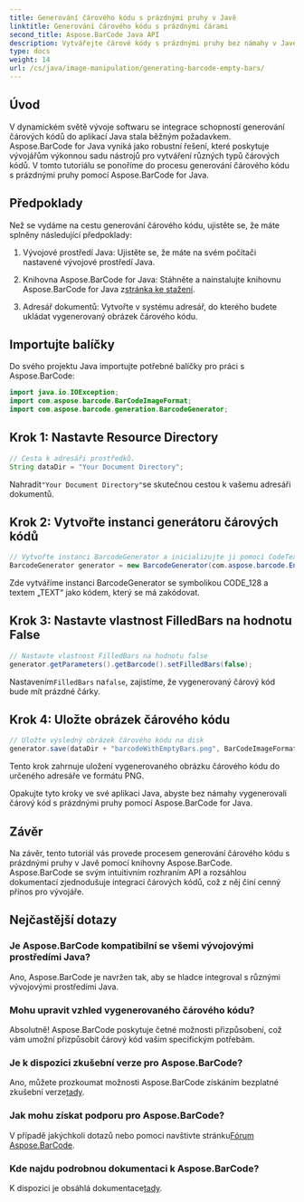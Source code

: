 ```yaml
---
title: Generování čárového kódu s prázdnými pruhy v Javě
linktitle: Generování čárového kódu s prázdnými čárami
second_title: Aspose.BarCode Java API
description: Vytvářejte čárové kódy s prázdnými pruhy bez námahy v Javě pomocí Aspose.BarCode. Přizpůsobte si vzhled a bezproblémově integrujte. Prozkoumejte tutoriál hned teď!
type: docs
weight: 14
url: /cs/java/image-manipulation/generating-barcode-empty-bars/
---
```


## Úvod

V dynamickém světě vývoje softwaru se integrace schopností generování čárových kódů do aplikací Java stala běžným požadavkem. Aspose.BarCode for Java vyniká jako robustní řešení, které poskytuje vývojářům výkonnou sadu nástrojů pro vytváření různých typů čárových kódů. V tomto tutoriálu se ponoříme do procesu generování čárového kódu s prázdnými pruhy pomocí Aspose.BarCode for Java.

## Předpoklady

Než se vydáme na cestu generování čárového kódu, ujistěte se, že máte splněny následující předpoklady:

1. Vývojové prostředí Java: Ujistěte se, že máte na svém počítači nastavené vývojové prostředí Java.

2.  Knihovna Aspose.BarCode for Java: Stáhněte a nainstalujte knihovnu Aspose.BarCode for Java z[stránka ke stažení](https://releases.aspose.com/barcode/java/).

3. Adresář dokumentů: Vytvořte v systému adresář, do kterého budete ukládat vygenerovaný obrázek čárového kódu.

## Importujte balíčky

Do svého projektu Java importujte potřebné balíčky pro práci s Aspose.BarCode:

```java
import java.io.IOException;
import com.aspose.barcode.BarCodeImageFormat;
import com.aspose.barcode.generation.BarcodeGenerator;
```

## Krok 1: Nastavte Resource Directory

```java
// Cesta k adresáři prostředků.
String dataDir = "Your Document Directory";
```

 Nahradit`"Your Document Directory"`se skutečnou cestou k vašemu adresáři dokumentů.

## Krok 2: Vytvořte instanci generátoru čárových kódů

```java
// Vytvořte instanci BarcodeGenerator a inicializujte ji pomocí CodeText a Symbology
BarcodeGenerator generator = new BarcodeGenerator(com.aspose.barcode.EncodeTypes.CODE_128, "TEXT");
```

Zde vytváříme instanci BarcodeGenerator se symbolikou CODE_128 a textem „TEXT“ jako kódem, který se má zakódovat.

## Krok 3: Nastavte vlastnost FilledBars na hodnotu False

```java
// Nastavte vlastnost FilledBars na hodnotu false
generator.getParameters().getBarcode().setFilledBars(false);
```

 Nastavením`FilledBars` na`false`, zajistíme, že vygenerovaný čárový kód bude mít prázdné čárky.

## Krok 4: Uložte obrázek čárového kódu

```java
// Uložte výsledný obrázek čárového kódu na disk
generator.save(dataDir + "barcodeWithEmptyBars.png", BarCodeImageFormat.PNG);
```

Tento krok zahrnuje uložení vygenerovaného obrázku čárového kódu do určeného adresáře ve formátu PNG.

Opakujte tyto kroky ve své aplikaci Java, abyste bez námahy vygenerovali čárový kód s prázdnými pruhy pomocí Aspose.BarCode for Java.

## Závěr

Na závěr, tento tutoriál vás provede procesem generování čárového kódu s prázdnými pruhy v Javě pomocí knihovny Aspose.BarCode. Aspose.BarCode se svým intuitivním rozhraním API a rozsáhlou dokumentací zjednodušuje integraci čárových kódů, což z něj činí cenný přínos pro vývojáře.

## Nejčastější dotazy

### Je Aspose.BarCode kompatibilní se všemi vývojovými prostředími Java?
Ano, Aspose.BarCode je navržen tak, aby se hladce integroval s různými vývojovými prostředími Java.

### Mohu upravit vzhled vygenerovaného čárového kódu?
Absolutně! Aspose.BarCode poskytuje četné možnosti přizpůsobení, což vám umožní přizpůsobit čárový kód vašim specifickým potřebám.

### Je k dispozici zkušební verze pro Aspose.BarCode?
 Ano, můžete prozkoumat možnosti Aspose.BarCode získáním bezplatné zkušební verze[tady](https://releases.aspose.com/).

### Jak mohu získat podporu pro Aspose.BarCode?
 V případě jakýchkoli dotazů nebo pomoci navštivte stránku[Fórum Aspose.BarCode](https://forum.aspose.com/c/barcode/13).

### Kde najdu podrobnou dokumentaci k Aspose.BarCode?
 K dispozici je obsáhlá dokumentace[tady](https://reference.aspose.com/barcode/java/).